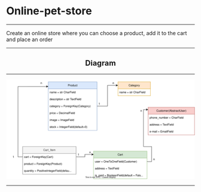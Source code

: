 # Online-pet-store
<hr>
Create an online store where you can choose a product, add it to the cart and place an order
<hr>

<h2 style="font-size:20px;text-align:center;">Diagram</h2>
<hr>
<img src="Images/Diagram_online_pet_store.drawio.svg" alt = "Diagram"/>

<hr>